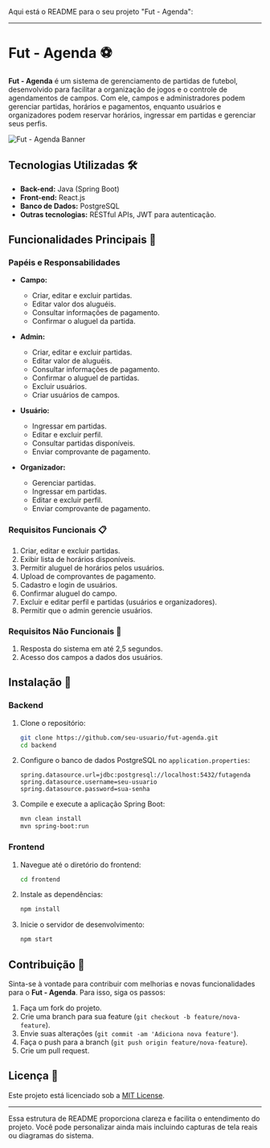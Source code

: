Aqui está o README para o seu projeto "Fut - Agenda":

---

# Fut - Agenda ⚽

**Fut - Agenda** é um sistema de gerenciamento de partidas de futebol, desenvolvido para facilitar a organização de jogos e o controle de agendamentos de campos. Com ele, campos e administradores podem gerenciar partidas, horários e pagamentos, enquanto usuários e organizadores podem reservar horários, ingressar em partidas e gerenciar seus perfis.

![Fut - Agenda Banner](https://via.placeholder.com/800x300.png?text=Fut+-+Agenda)

## Tecnologias Utilizadas 🛠️
- **Back-end:** Java (Spring Boot)
- **Front-end:** React.js
- **Banco de Dados:** PostgreSQL
- **Outras tecnologias:** RESTful APIs, JWT para autenticação.

## Funcionalidades Principais 🎯
### Papéis e Responsabilidades
- **Campo:**
  - Criar, editar e excluir partidas.
  - Editar valor dos aluguéis.
  - Consultar informações de pagamento.
  - Confirmar o aluguel da partida.
  
- **Admin:**
  - Criar, editar e excluir partidas.
  - Editar valor de aluguéis.
  - Consultar informações de pagamento.
  - Confirmar o aluguel de partidas.
  - Excluir usuários.
  - Criar usuários de campos.

- **Usuário:**
  - Ingressar em partidas.
  - Editar e excluir perfil.
  - Consultar partidas disponíveis.
  - Enviar comprovante de pagamento.

- **Organizador:**
  - Gerenciar partidas.
  - Ingressar em partidas.
  - Editar e excluir perfil.
  - Enviar comprovante de pagamento.

### Requisitos Funcionais 📋
1. Criar, editar e excluir partidas.
2. Exibir lista de horários disponíveis.
3. Permitir aluguel de horários pelos usuários.
4. Upload de comprovantes de pagamento.
5. Cadastro e login de usuários.
6. Confirmar aluguel do campo.
7. Excluir e editar perfil e partidas (usuários e organizadores).
8. Permitir que o admin gerencie usuários.

### Requisitos Não Funcionais 🔧
1. Resposta do sistema em até 2,5 segundos.
2. Acesso dos campos a dados dos usuários.

## Instalação 🚀
### Backend
1. Clone o repositório:
   ```bash
   git clone https://github.com/seu-usuario/fut-agenda.git
   cd backend
   ```
2. Configure o banco de dados PostgreSQL no `application.properties`:
   ```properties
   spring.datasource.url=jdbc:postgresql://localhost:5432/futagenda
   spring.datasource.username=seu-usuario
   spring.datasource.password=sua-senha
   ```

3. Compile e execute a aplicação Spring Boot:
   ```bash
   mvn clean install
   mvn spring-boot:run
   ```

### Frontend
1. Navegue até o diretório do frontend:
   ```bash
   cd frontend
   ```

2. Instale as dependências:
   ```bash
   npm install
   ```

3. Inicie o servidor de desenvolvimento:
   ```bash
   npm start
   ```

## Contribuição 🤝
Sinta-se à vontade para contribuir com melhorias e novas funcionalidades para o **Fut - Agenda**. Para isso, siga os passos:
1. Faça um fork do projeto.
2. Crie uma branch para sua feature (`git checkout -b feature/nova-feature`).
3. Envie suas alterações (`git commit -am 'Adiciona nova feature'`).
4. Faça o push para a branch (`git push origin feature/nova-feature`).
5. Crie um pull request.

## Licença 📄
Este projeto está licenciado sob a [MIT License](LICENSE).

---

Essa estrutura de README proporciona clareza e facilita o entendimento do projeto. Você pode personalizar ainda mais incluindo capturas de tela reais ou diagramas do sistema.